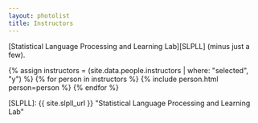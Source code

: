```yaml
---
layout: photolist
title: Instructors
---
```


[Statistical Language Processing and Learning Lab][SLPLL] (minus just a few).

{% assign instructors = (site.data.people.instructors | where: "selected", "y") %}
{% for person in instructors %}
{% include person.html person=person %}
{% endfor %}



[SLPLL]: {{ site.slpll_url }} "Statistical Language Processing and Learning Lab"

